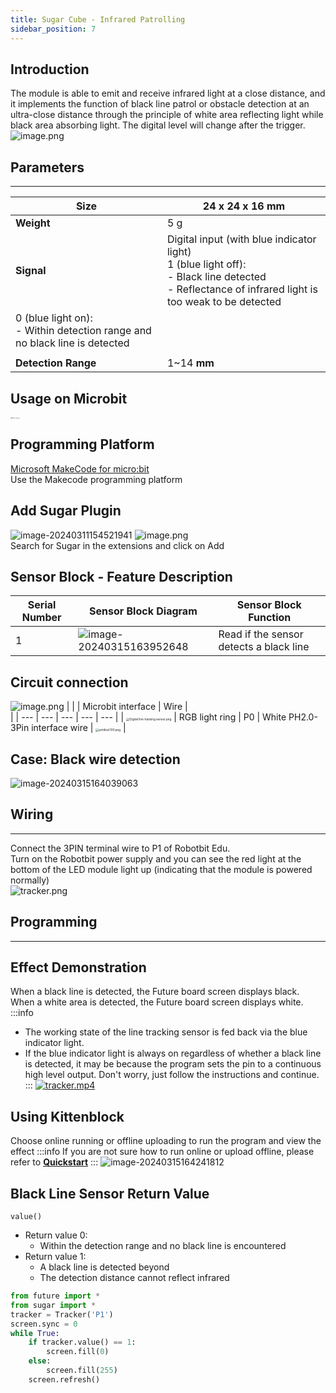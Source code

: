 ```yaml
---
title: Sugar Cube - Infrared Patrolling
sidebar_position: 7
---
```



## Introduction
The module is able to emit and receive infrared light at a close distance, and it implements the function of black line patrol or obstacle detection at an ultra-close distance through the principle of white area reflecting light while black area absorbing light. The digital level will change after the trigger.<br />![image.png](https://learn.kittenbot.cn/2024md_pic/1623395428938-72735b92-d2c7-4fbf-876c-fa2a352f337c.png)





## Parameters
---
| **Size** | 24 x 24 x 16 mm |
| --- | --- |
| **Weight** | 5 g |
| **Signal** | Digital input (with blue indicator light)<br />1 (blue light off):<br />- Black line detected<br />- Reflectance of infrared light is too weak to be detected<br />
0 (blue light on):<br />- Within detection range and no black line is detected<br /> |
|  | 
| **Detection Range** | 1~14 **mm** |





## Usage on Microbit
<img src="https://learn.kittenbot.cn/2024md_pic/1709112761000-c84282ba-fe71-45c1-8ad4-8e7f6fc4738f.png" alt="Robotbit_压缩后.png" style="zoom:10%;" />





##   Programming Platform
[Microsoft MakeCode for micro:bit](https://makecode.microbit.org/#editor)<br />Use the Makecode programming platform





## Add Sugar Plugin
![image-20240311154521941](https://learn.kittenbot.cn/2024md_pic/image-20240311154521941.png)
![image.png](https://learn.kittenbot.cn/2024md_pic/1709111641678-73b61119-c29c-4b48-add7-375ce9a15935.png)<br />Search for Sugar in the extensions and click on Add





## Sensor Block - Feature Description
| Serial Number | Sensor Block Diagram | Sensor Block Function |
| --- | --- | --- |
| 1 | ![image-20240315163952648](https://learn.kittenbot.cn/2024md_pic/image-20240315163952648.png) | Read if the sensor detects a black line |





## Circuit connection
![image.png](https://learn.kittenbot.cn/2024md_pic/1709784427451-d4b007be-7103-4339-9b38-6ca14b0c826a.png)
|  |  | Microbit interface | Wire | <br /> |
| --- | --- | --- | --- | --- |
| <img src="https://learn.kittenbot.cn/2024md_pic/1709792371197-7f6c8110-1530-4615-a05d-4cdee99b4912.png" alt="Digital line tracking sensor.png" style="zoom:33%;" /> | RGB light ring | P0 | White PH2.0-3Pin interface wire | <img src="https://learn.kittenbot.cn/2024md_pic/1694663456622-fdd52039-7a0c-451f-96a0-feabdc797516.png" alt="untitled.100.png" style="zoom:33%;" /> |





## Case: Black wire detection
![image-20240315164039063](https://learn.kittenbot.cn/2024md_pic/image-20240315164039063.png)





## Wiring
---
Connect the 3PIN terminal wire to P1 of Robotbit Edu.<br />Turn on the Robotbit power supply and you can see the red light at the bottom of the LED module light up (indicating that the module is powered normally)<br />
![tracker.png](https://learn.kittenbot.cn/2024md_pic/1623396977794-e8bd1c93-eb47-47e3-8e1c-b42561ae9473.png)





## Programming
---





## Effect Demonstration
When a black line is detected, the Future board screen displays black. When a white area is detected, the Future board screen displays white.
:::info
- The working state of the line tracking sensor is fed back via the blue indicator light.
- If the blue indicator light is always on regardless of whether a black line is detected, it may be because the program sets the pin to a continuous high level output. Don't worry, just follow the instructions and continue.
:::
[![tracker.mp4](https://gw.alipayobjects.com/mdn/prod_resou/afts/img/A*NNs6TKOR3isAAAAAAAAAAABkARQnAQ)](https://www.yuque.com/kittenbot/hardwares/sugar-tracker?_lake_card=%7B%22status%22%3A%22done%22%2C%22name%22%3A%22tracker.mp4%22%2C%22size%22%3A%221519271%22%2C%22taskId%22%3A%22u242c2dc4-9e27-487b-b76b-3d15920d01f%22%2C%22taskType%22%3A%22upload%22%2C%22url%22%3Anull%2C%22cover%22%3Anull%2C%22videoId%22%3A%22inputs%2Fprod%2Fyuque%2F2021%2F1432972%2Fmp4%2F1623396961254-33061fda-611c-4d2b-921f-5242de4b7562.mp4%22%2C%22download%22%3Afalse%2C%22__spacing%22%3A%22both%22%2C%22id%22%3A%22Z16nb%22%2C%22margin%22%3A%7B%22top%22%3Atrue%2C%22bottom%22%3Atrue%7D%2C%22card%22%3A%22video%22%7D#Z16nb)





## Using Kittenblock
Choose online running or offline uploading to run the program and view the effect
:::info
If you are not sure how to run online or upload offline, please refer to [**Quickstart**](https://www.yuque.com/kittenbot/hardwares/eytesg#PBHya)
:::
![image-20240315164241812](https://learn.kittenbot.cn/2024md_pic/image-20240315164241812.png)





## Black Line Sensor Return Value
`value()`
- Return value 0:
   - Within the detection range and no black line is encountered
- Return value 1:
   - A black line is detected beyond
   - The detection distance cannot reflect infrared
```python
from future import *
from sugar import *
tracker = Tracker('P1')
screen.sync = 0
while True:
    if tracker.value() == 1:
        screen.fill(0)
    else:
        screen.fill(255)
    screen.refresh()
```



